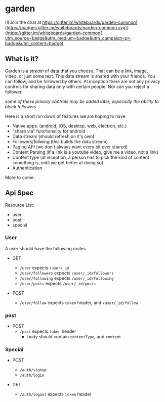 # garden

[![Join the chat at https://gitter.im/whiteboards/garden-common](https://badges.gitter.im/whiteboards/garden-common.svg)](https://gitter.im/whiteboards/garden-common?utm_source=badge&utm_medium=badge&utm_campaign=pr-badge&utm_content=badge)

## What is it?

Garden is a *stream* of data that you choose. That can be a link, image, video, or just some text. 
This data stream is shared with your friends. You can follow, and be followed by others. 
At inception there are not any privacy controls for sharing data only with certain people. Nor can you reject a follower.

*some of these privacy controls may be added later, especially the ability to block followers*

Here is a short run down of features we are hoping to have.

- Native apps. (android, iOS, desktop, web, electron, etc.)
- "share via" functionality for android
- Data stream (should refresh on it's own)
- Followers/follwing (this builds the data stream)
- Paging API (we don't always want every bit ever shared)
- Content Parsing (if a link is a youtube video, give me a video, not a link)
- Content type (at inception, a person has to pick the kind of content something is, until we get better at doing so)
- Authentication

More to come.

## Api Spec

Resource List:
- user
- post
- special

### User

A user should have the following routes
- GET
  - `/user` expects `/user/_id`
  - `/user/followers` expects `/user/_id/followers`
  - `/user/following` expects `/user/_id/following`
  - `/user/posts` expects `/user/_id/posts`

- POST
  - `/user/follow` expects `token` header, and `/user/_id/follow` 
  

### post
- POST
  - `/post` expects `token` header 
    - body should contain `contentType`, and `content`
  
### Special
- POST
  - `/auth/signup`
  - `/auth/login`
  
- GET 
  - `/auth/logout` expects `token` header